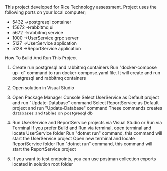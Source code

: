 This project developed for Rice Technology assessment. Project uses the following ports on your local computer;

- 5432 ->postgresql container
- 15672 ->rabbitmq ui
- 5672 ->rabbitmq service
- 1000 ->UserService grpc server
- 5127 ->UserService application
- 5128 ->ReportService application


How To Build And Run This Project

1) Create run postgresql and rabbitmq containers
    Run "docker-compose up -d" command to run docker-compose.yaml file. It will create and run postgresql and rabbitmq containers
2) Open solution in Visual Studio
3) Open Package Manager Console
    Select UserService as Default project and run "Update-Database" command
    Select ReportService as Default project and run "Update-Database" command
    These commands creates databases and tables on postgresql db
4) Run UserService and ReportService projects via Visual Studio or Run via Terminal
    If you prefer Build and Run via terminal, open terminal and locate UserService folder
    Run "dotnet run" command, this command will start the UserService project
    Open new terminal and locate ReportService folder
    Run "dotnet run" command, this command will start the ReportService project

5) If you want to test endpoints, you can use postman collection exports located in solution root folder